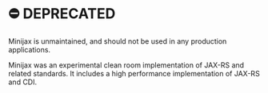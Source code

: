 # ⛔️ DEPRECATED

Minijax is unmaintained, and should not be used in any production applications.

Minijax was an experimental clean room implementation of JAX-RS and related standards. It includes a high performance implementation of JAX-RS and CDI.
